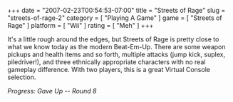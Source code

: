 +++
date = "2007-02-23T00:54:53-07:00"
title = "Streets of Rage"
slug = "streets-of-rage-2"
category = [ "Playing A Game" ]
game = [ "Streets of Rage" ]
platform = [ "Wii" ]
rating = [ "Meh" ]
+++

It's a little rough around the edges, but Streets of Rage is pretty close to what we know today as the modern Beat-Em-Up.  There are some weapon pickups and health items and so forth, multiple attacks (jump kick, suplex, piledriver!), and three ethnically appropriate characters with no real gameplay difference.  With two players, this is a great Virtual Console selection.

<i>Progress: Gave Up -- Round 8</i>